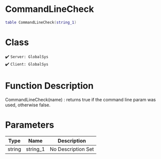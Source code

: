 # CommandLineCheck
```lua
table CommandLineCheck(string_1)
```
# Class
✔️ `Server: GlobalSys`  
✔️ `Client: GlobalSys`  

# Function Description
CommandLineCheck(name) : returns true if the command line param was used, otherwise false.
# Parameters
Type|Name|Description
--|--|--
string|string_1|No Description Set
